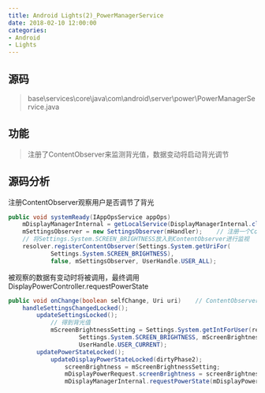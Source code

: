 ```yaml
---
title: Android Lights(2)_PowerManagerService
date: 2018-02-10 12:00:00
categories: 
- Android
- Lights
---
```


## 源码

>   base\services\core\java\com\android\server\power\PowerManagerService.java

## 功能

>   注册了ContentObserver来监测背光值，数据变动将启动背光调节

## 源码分析
<!-- more -->
注册ContentObserver观察用户是否调节了背光

```java
public void systemReady(IAppOpsService appOps)
    mDisplayManagerInternal = getLocalService(DisplayManagerInternal.class);
    mSettingsObserver = new SettingsObserver(mHandler);    // 注册一个ContentObserver
    // 将Settings.System.SCREEN_BRIGHTNESS放入到ContentObserver进行监视
    resolver.registerContentObserver(Settings.System.getUriFor(
            Settings.System.SCREEN_BRIGHTNESS),
            false, mSettingsObserver, UserHandle.USER_ALL);
```

被观察的数据有变动时将被调用，最终调用DisplayPowerController.requestPowerState

```java
public void onChange(boolean selfChange, Uri uri)    // ContentObserver数据变动
    handleSettingsChangedLocked();
        updateSettingsLocked();
            // 得到背光值
            mScreenBrightnessSetting = Settings.System.getIntForUser(resolver,
                    Settings.System.SCREEN_BRIGHTNESS, mScreenBrightnessSettingDefault,
                    UserHandle.USER_CURRENT);
        updatePowerStateLocked();
            updateDisplayPowerStateLocked(dirtyPhase2);
                screenBrightness = mScreenBrightnessSetting;
                mDisplayPowerRequest.screenBrightness = screenBrightness;    // 存brightness值
                mDisplayManagerInternal.requestPowerState(mDisplayPowerRequest, mRequestWaitForNegativeProximity);    // DisplayManagerService.requestPowerState
```

